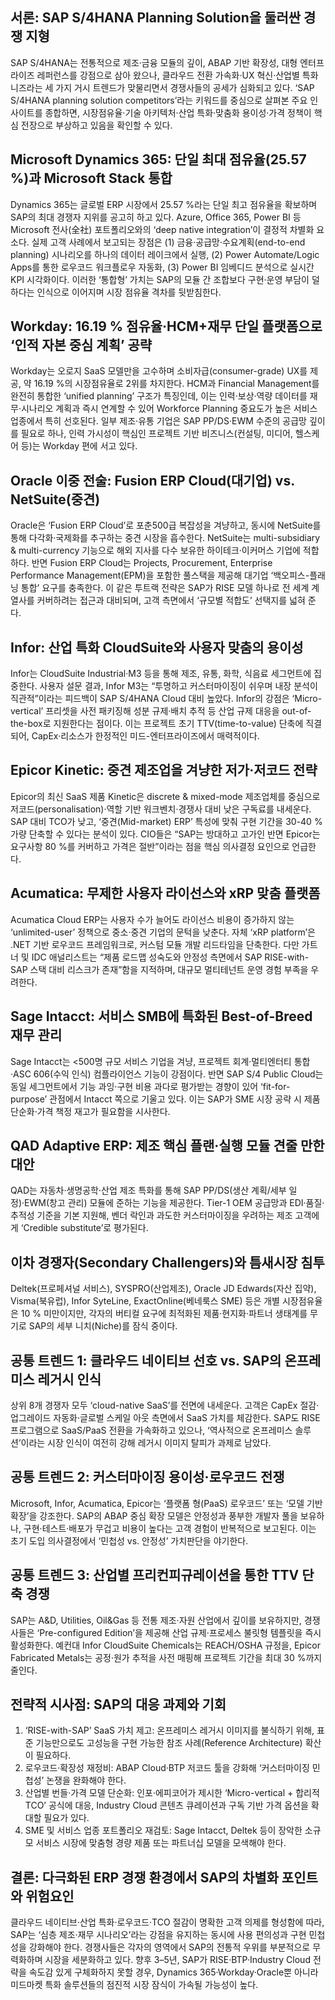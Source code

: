 ## 서론: SAP S/4HANA Planning Solution을 둘러싼 경쟁 지형
SAP S/4HANA는 전통적으로 제조·금융 모듈의 깊이, ABAP 기반 확장성, 대형 엔터프라이즈 레퍼런스를 강점으로 삼아 왔으나, 클라우드 전환 가속화·UX 혁신·산업별 특화 니즈라는 세 가지 거시 트렌드가 맞물리면서 경쟁사들의 공세가 심화되고 있다. ‘SAP S/4HANA planning solution competitors’라는 키워드를 중심으로 살펴본 주요 인사이트를 종합하면, 시장점유율·기술 아키텍처·산업 특화·맞춤화 용이성·가격 정책이 핵심 전장으로 부상하고 있음을 확인할 수 있다.

## Microsoft Dynamics 365: 단일 최대 점유율(25.57 %)과 Microsoft Stack 통합
Dynamics 365는 글로벌 ERP 시장에서 25.57 %라는 단일 최고 점유율을 확보하며 SAP의 최대 경쟁자 지위를 공고히 하고 있다. Azure, Office 365, Power BI 등 Microsoft 전사(全社) 포트폴리오와의 ‘deep native integration’이 결정적 차별화 요소다. 실제 고객 사례에서 보고되는 장점은 (1) 금융·공급망·수요계획(end-to-end planning) 시나리오를 하나의 데이터 레이크에서 실행, (2) Power Automate/Logic Apps를 통한 로우코드 워크플로우 자동화, (3) Power BI 임베디드 분석으로 실시간 KPI 시각화이다. 이러한 ‘통합형’ 가치는 SAP의 모듈 간 조합보다 구현·운영 부담이 덜하다는 인식으로 이어지며 시장 점유율 격차를 뒷받침한다.

## Workday: 16.19 % 점유율·HCM+재무 단일 플랫폼으로 ‘인적 자본 중심 계획’ 공략
Workday는 오로지 SaaS 모델만을 고수하며 소비자급(consumer-grade) UX를 제공, 약 16.19 %의 시장점유율로 2위를 차지한다. HCM과 Financial Management를 완전히 통합한 ‘unified planning’ 구조가 특징인데, 이는 인력·보상·역량 데이터를 재무·시나리오 계획과 즉시 연계할 수 있어 Workforce Planning 중요도가 높은 서비스 업종에서 특히 선호된다. 일부 제조·유통 기업은 SAP PP/DS·EWM 수준의 공급망 깊이를 필요로 하나, 인력 가시성이 핵심인 프로젝트 기반 비즈니스(컨설팅, 미디어, 헬스케어 등)는 Workday 편에 서고 있다.

## Oracle 이중 전술: Fusion ERP Cloud(대기업) vs. NetSuite(중견)
Oracle은 ‘Fusion ERP Cloud’로 포춘500급 복잡성을 겨냥하고, 동시에 NetSuite를 통해 다각화·국제화를 추구하는 중견 시장을 흡수한다. NetSuite는 multi-subsidiary & multi-currency 기능으로 해외 지사를 다수 보유한 하이테크·이커머스 기업에 적합하다. 반면 Fusion ERP Cloud는 Projects, Procurement, Enterprise Performance Management(EPM)을 포함한 풀스택을 제공해 대기업 ‘백오피스-플래닝 통합’ 요구를 충족한다. 이 같은 투트랙 전략은 SAP가 RISE 모델 하나로 전 세계 계열사를 커버하려는 접근과 대비되며, 고객 측면에서 ‘규모별 적합도’ 선택지를 넓혀 준다.

## Infor: 산업 특화 CloudSuite와 사용자 맞춤의 용이성
Infor는 CloudSuite Industrial·M3 등을 통해 제조, 유통, 화학, 식음료 세그먼트에 집중한다. 사용자 설문 결과, Infor M3는 “투명하고 커스터마이징이 쉬우며 내장 분석이 직관적”이라는 피드백이 SAP S/4HANA Cloud 대비 높았다. Infor의 강점은 ‘Micro-vertical’ 프리셋을 사전 패키징해 성분 규제·배치 추적 등 산업 규제 대응을 out-of-the-box로 지원한다는 점이다. 이는 프로젝트 초기 TTV(time-to-value) 단축에 직결되어, CapEx·리소스가 한정적인 미드-엔터프라이즈에서 매력적이다.

## Epicor Kinetic: 중견 제조업을 겨냥한 저가·저코드 전략
Epicor의 최신 SaaS 제품 Kinetic은 discrete & mixed-mode 제조업체를 중심으로 저코드(personalisation)·역할 기반 워크벤치·경쟁사 대비 낮은 구독료를 내세운다. SAP 대비 TCO가 낮고, ‘중견(Mid-market) ERP’ 특성에 맞춰 구현 기간을 30-40 %가량 단축할 수 있다는 분석이 있다. CIO들은 “SAP는 방대하고 고가인 반면 Epicor는 요구사항 80 %를 커버하고 가격은 절반”이라는 점을 핵심 의사결정 요인으로 언급한다.

## Acumatica: 무제한 사용자 라이선스와 xRP 맞춤 플랫폼
Acumatica Cloud ERP는 사용자 수가 늘어도 라이선스 비용이 증가하지 않는 ‘unlimited-user’ 정책으로 중소·중견 기업의 문턱을 낮춘다. 자체 ‘xRP platform’은 .NET 기반 로우코드 프레임워크로, 커스텀 모듈 개발 리드타임을 단축한다. 다만 가트너 및 IDC 애널리스트는 “제품 로드맵 성숙도와 안정성 측면에서 SAP RISE-with-SAP 스택 대비 리스크가 존재”함을 지적하며, 대규모 멀티테넌트 운영 경험 부족을 우려한다.

## Sage Intacct: 서비스 SMB에 특화된 Best-of-Breed 재무 관리
Sage Intacct는 <500명 규모 서비스 기업을 겨냥, 프로젝트 회계·멀티엔터티 통합·ASC 606(수익 인식) 컴플라이언스 기능이 강점이다. 반면 SAP S/4 Public Cloud는 동일 세그먼트에서 기능 과잉·구현 비용 과다로 평가받는 경향이 있어 ‘fit-for-purpose’ 관점에서 Intacct 쪽으로 기울고 있다. 이는 SAP가 SME 시장 공략 시 제품 단순화·가격 책정 재고가 필요함을 시사한다.

## QAD Adaptive ERP: 제조 핵심 플랜·실행 모듈 견줄 만한 대안
QAD는 자동차·생명공학·산업 제조 특화를 통해 SAP PP/DS(생산 계획/세부 일정)·EWM(창고 관리) 모듈에 준하는 기능을 제공한다. Tier-1 OEM 공급망과 EDI·품질·추적성 기준을 기본 지원해, 벤더 락인과 과도한 커스터마이징을 우려하는 제조 고객에게 ‘Credible substitute’로 평가된다.

## 이차 경쟁자(Secondary Challengers)와 틈새시장 침투
Deltek(프로페셔널 서비스), SYSPRO(산업제조), Oracle JD Edwards(자산 집약), Visma(북유럽), Infor SyteLine, ExactOnline(베네룩스 SME) 등은 개별 시장점유율은 10 % 미만이지만, 각자의 버티컬 요구에 최적화된 제품·현지화·파트너 생태계를 무기로 SAP의 세부 니치(Niche)를 잠식 중이다.

## 공통 트렌드 1: 클라우드 네이티브 선호 vs. SAP의 온프레미스 레거시 인식
상위 8개 경쟁자 모두 ‘cloud-native SaaS’를 전면에 내세운다. 고객은 CapEx 절감·업그레이드 자동화·글로벌 스케일 아웃 측면에서 SaaS 가치를 체감한다. SAP도 RISE 프로그램으로 SaaS/PaaS 전환을 가속화하고 있으나, ‘역사적으로 온프레미스 솔루션’이라는 시장 인식이 여전히 강해 레거시 이미지 탈피가 과제로 남았다.

## 공통 트렌드 2: 커스터마이징 용이성·로우코드 전쟁
Microsoft, Infor, Acumatica, Epicor는 ‘플랫폼 형(PaaS) 로우코드’ 또는 ‘모델 기반 확장’을 강조한다. SAP의 ABAP 중심 확장 모델은 안정성과 풍부한 개발자 풀을 보유하나, 구현·테스트·배포가 무겁고 비용이 높다는 고객 경험이 반복적으로 보고된다. 이는 초기 도입 의사결정에서 ‘민첩성 vs. 안정성’ 가치판단을 야기한다.

## 공통 트렌드 3: 산업별 프리컨피규레이션을 통한 TTV 단축 경쟁
SAP는 A&D, Utilities, Oil&Gas 등 전통 제조·자원 산업에서 깊이를 보유하지만, 경쟁사들은 ‘Pre-configured Edition’을 제공해 산업 규제·프로세스 불릿형 템플릿을 즉시 활성화한다. 예컨대 Infor CloudSuite Chemicals는 REACH/OSHA 규정을, Epicor Fabricated Metals는 공정·원가 추적을 사전 매핑해 프로젝트 기간을 최대 30 %까지 줄인다.

## 전략적 시사점: SAP의 대응 과제와 기회
1) ‘RISE-with-SAP’ SaaS 가치 제고: 온프레미스 레거시 이미지를 불식하기 위해, 표준 기능만으로도 고성능을 구현 가능한 참조 사례(Reference Architecture) 확산이 필요하다.
2) 로우코드·확장성 재정비: ABAP Cloud·BTP 저코드 툴을 강화해 ‘커스터마이징 민첩성’ 논쟁을 완화해야 한다.
3) 산업별 번들·가격 모델 단순화: 인포·에피코어가 제시한 ‘Micro-vertical + 합리적 TCO’ 공식에 대응, Industry Cloud 콘텐츠 큐레이션과 구독 기반 가격 옵션을 확대할 필요가 있다.
4) SME 및 서비스 업종 포트폴리오 재검토: Sage Intacct, Deltek 등이 장악한 소규모 서비스 시장에 맞춤형 경량 제품 또는 파트너십 모델을 모색해야 한다.

## 결론: 다극화된 ERP 경쟁 환경에서 SAP의 차별화 포인트와 위험요인
클라우드 네이티브·산업 특화·로우코드·TCO 절감이 명확한 고객 의제를 형성함에 따라, SAP는 ‘심층 제조·재무 시나리오’라는 강점을 유지하는 동시에 사용 편의성과 구현 민첩성을 강화해야 한다. 경쟁사들은 각자의 영역에서 SAP의 전통적 우위를 부분적으로 무력화하며 시장을 세분화하고 있다. 향후 3–5년, SAP가 RISE·BTP·Industry Cloud 전략을 속도감 있게 구체화하지 못할 경우, Dynamics 365·Workday·Oracle뿐 아니라 미드마켓 특화 솔루션들의 점진적 시장 잠식이 가속될 가능성이 높다.